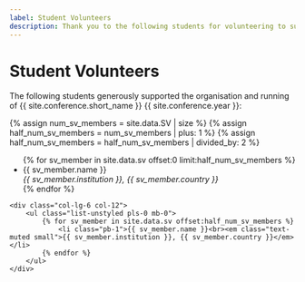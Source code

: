 ```yaml
---
label: Student Volunteers
description: Thank you to the following students for volunteering to support the running of !!conference.short_name!! !!conference.year!!.
---
```


# Student Volunteers

The following students generously supported the organisation and running of {{ site.conference.short_name }} {{ site.conference.year }}:

{% assign num_sv_members = site.data.SV | size %}
{% assign half_num_sv_members = num_sv_members | plus: 1 %}
{% assign half_num_sv_members = half_num_sv_members | divided_by: 2 %}

<div class="row">
	<div class="col-lg-6 col-12">
		<ul class="list-unstyled pls-0 mb-0">
            {% for sv_member in site.data.sv offset:0 limit:half_num_sv_members %}
                <li class="pb-1">{{ sv_member.name }}<br><em class="text-muted small">{{ sv_member.institution }}, {{ sv_member.country }}</em></li>
            {% endfor %}
		</ul>
	</div>

	<div class="col-lg-6 col-12">
		<ul class="list-unstyled pls-0 mb-0">
            {% for sv_member in site.data.sv offset:half_num_sv_members %}
                <li class="pb-1">{{ sv_member.name }}<br><em class="text-muted small">{{ sv_member.institution }}, {{ sv_member.country }}</em></li>
            {% endfor %}
		</ul>
	</div>
</div>